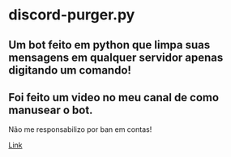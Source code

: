 # discord-purger.py

<h2>Um bot feito em python que limpa suas mensagens em qualquer servidor apenas digitando um comando!</h2>

<h2>Foi feito um video no meu canal de como manusear o bot.</h2>

<p>Não me responsabilizo por ban em contas!</p>

<a href="https://www.youtube.com/channel/UCFV2Rp8W8NOMj8oveRT983g">Link</a>
